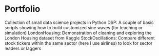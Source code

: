 # Portfolio
Collection of small data science projects in Python
DSP: A couple of basic scripts showing how to build customized sine waves (for teaching or simulation)
LondonHousing: Demonstration of cleaning and exploring the London Housing dataset from Kaggle
StockOscillations: Compare different stock tickers within the same sector (here I use airlines) to look for sector leaders or laggers

